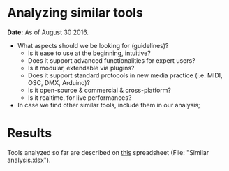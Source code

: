 # Analyzing similar tools
**Date:** As of August 30 2016.

- What aspects should we be looking for (guidelines)?
	* Is it ease to use at the beginning, intuitive?
	* Does it support advanced functionalities for expert users?
	* Is it modular, extendable via plugins?
	* Does it support standard protocols in new media practice (i.e. MIDI, OSC, DMX, Arduino)?
	* Is it open-source & commercial & cross-platform?
	* Is it realtime, for live performances?
- In case we find other similar tools, include them in our analysis;

# Results
Tools analyzed so far are described on [this](https://www.dropbox.com/sh/uxk969g1g2czduw/AAAGPmAaP8FqkM8CuX-jrEWDa/design%20process/assets?dl=0&preview=Similar+analysis.xlsx) spreadsheet (File: "Similar analysis.xlsx").
